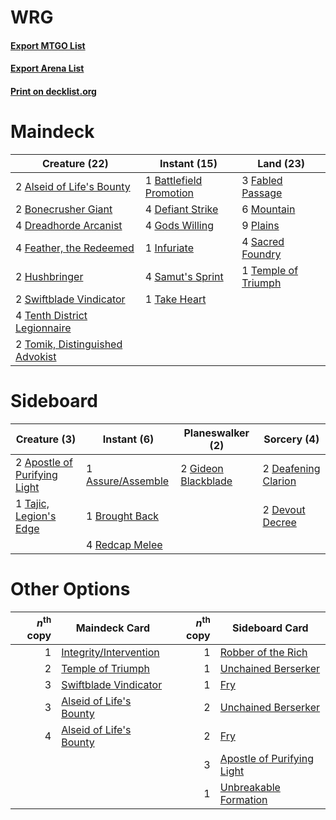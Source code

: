 # WRG

#### [Export MTGO List](../collection/WRG/WRG.txt)
#### [Export Arena List](../collection/WRG/WRG_arena.txt)
#### [Print on decklist.org](http://decklist.org/?deckmain=2%09Alseid%20of%20Life's%20Bounty%0A1%09Battlefield%20Promotion%0A2%09Bonecrusher%20Giant%0A4%09Defiant%20Strike%0A4%09Dreadhorde%20Arcanist%0A3%09Fabled%20Passage%0A4%09Feather,%20the%20Redeemed%0A4%09Gods%20Willing%0A2%09Hushbringer%0A1%09Infuriate%0A6%09Mountain%0A9%09Plains%0A4%09Sacred%20Foundry%0A4%09Samut's%20Sprint%0A2%09Swiftblade%20Vindicator%0A1%09Take%20Heart%0A1%09Temple%20of%20Triumph%0A4%09Tenth%20District%20Legionnaire%0A2%09Tomik,%20Distinguished%20Advokist&deckside=2%09Apostle%20of%20Purifying%20Light%0A1%09Assure/Assemble%0A1%09Brought%20Back%0A2%09Deafening%20Clarion%0A2%09Devout%20Decree%0A2%09Gideon%20Blackblade%0A4%09Redcap%20Melee%0A1%09Tajic,%20Legion's%20Edge)
# Maindeck

|                                              Creature (22)                                               |                                           Instant (15)                                           |                                          Land (23)                                           |
|----------------------------------------------------------------------------------------------------------|--------------------------------------------------------------------------------------------------|----------------------------------------------------------------------------------------------|
|2 [Alseid of Life's Bounty](http://gatherer.wizards.com/Pages/Card/Details.aspx?multiverseid=476252)      |1 [Battlefield Promotion](http://gatherer.wizards.com/Pages/Card/Details.aspx?multiverseid=460932)|3 [Fabled Passage](http://gatherer.wizards.com/Pages/Card/Details.aspx?multiverseid=473206)   |
|2 [Bonecrusher Giant](http://gatherer.wizards.com/Pages/Card/Details.aspx?multiverseid=473077)            |4 [Defiant Strike](http://gatherer.wizards.com/Pages/Card/Details.aspx?multiverseid=386515)       |6 [Mountain](http://gatherer.wizards.com/Pages/Card/Details.aspx?multiverseid=439859)         |
|4 [Dreadhorde Arcanist](http://gatherer.wizards.com/Pages/Card/Details.aspx?multiverseid=461052)          |4 [Gods Willing](http://gatherer.wizards.com/Pages/Card/Details.aspx?multiverseid=442005)         |9 [Plains](http://gatherer.wizards.com/Pages/Card/Details.aspx?multiverseid=439856)           |
|4 [Feather, the Redeemed](http://gatherer.wizards.com/Pages/Card/Details.aspx?multiverseid=461124)        |1 [Infuriate](http://gatherer.wizards.com/Pages/Card/Details.aspx?multiverseid=466899)            |4 [Sacred Foundry](http://gatherer.wizards.com/Pages/Card/Details.aspx?multiverseid=405106)   |
|2 [Hushbringer](http://gatherer.wizards.com/Pages/Card/Details.aspx?multiverseid=472980)                  |4 [Samut's Sprint](http://gatherer.wizards.com/Pages/Card/Details.aspx?multiverseid=461069)       |1 [Temple of Triumph](http://gatherer.wizards.com/Pages/Card/Details.aspx?multiverseid=373560)|
|2 [Swiftblade Vindicator](http://gatherer.wizards.com/Pages/Card/Details.aspx?multiverseid=452953)        |1 [Take Heart](http://gatherer.wizards.com/Pages/Card/Details.aspx?multiverseid=452778)           |                                                                                              |
|4 [Tenth District Legionnaire](http://gatherer.wizards.com/Pages/Card/Details.aspx?multiverseid=461149)   |                                                                                                  |                                                                                              |
|2 [Tomik, Distinguished Advokist](http://gatherer.wizards.com/Pages/Card/Details.aspx?multiverseid=460961)|                                                                                                  |                                                                                              |


# Sideboard

|                                             Creature (3)                                              |                                        Instant (6)                                         |                                       Planeswalker (2)                                       |                                         Sorcery (4)                                          |
|-------------------------------------------------------------------------------------------------------|--------------------------------------------------------------------------------------------|----------------------------------------------------------------------------------------------|----------------------------------------------------------------------------------------------|
|2 [Apostle of Purifying Light](http://gatherer.wizards.com/Pages/Card/Details.aspx?multiverseid=466760)|1 [Assure/Assemble](http://gatherer.wizards.com/Pages/Card/Details.aspx?multiverseid=452971)|2 [Gideon Blackblade](http://gatherer.wizards.com/Pages/Card/Details.aspx?multiverseid=463943)|2 [Deafening Clarion](http://gatherer.wizards.com/Pages/Card/Details.aspx?multiverseid=452915)|
|1 [Tajic, Legion's Edge](http://gatherer.wizards.com/Pages/Card/Details.aspx?multiverseid=452954)      |1 [Brought Back](http://gatherer.wizards.com/Pages/Card/Details.aspx?multiverseid=466763)   |                                                                                              |2 [Devout Decree](http://gatherer.wizards.com/Pages/Card/Details.aspx?multiverseid=466767)    |
|                                                                                                       |4 [Redcap Melee](http://gatherer.wizards.com/Pages/Card/Details.aspx?multiverseid=473097)   |                                                                                              |                                                                                              |


# Other Options

|*n*<sup>th</sup> copy|                                          Maindeck Card                                           |*n*<sup>th</sup> copy|                                           Sideboard Card                                            |
|--------------------:|--------------------------------------------------------------------------------------------------|--------------------:|-----------------------------------------------------------------------------------------------------|
|                    1|[Integrity/Intervention](http://gatherer.wizards.com/Pages/Card/Details.aspx?multiverseid=452977) |                    1|[Robber of the Rich](http://gatherer.wizards.com/Pages/Card/Details.aspx?multiverseid=473100)        |
|                    2|[Temple of Triumph](http://gatherer.wizards.com/Pages/Card/Details.aspx?multiverseid=373560)      |                    1|[Unchained Berserker](http://gatherer.wizards.com/Pages/Card/Details.aspx?multiverseid=466918)       |
|                    3|[Swiftblade Vindicator](http://gatherer.wizards.com/Pages/Card/Details.aspx?multiverseid=452953)  |                    1|[Fry](http://gatherer.wizards.com/Pages/Card/Details.aspx?multiverseid=466894)                       |
|                    3|[Alseid of Life's Bounty](http://gatherer.wizards.com/Pages/Card/Details.aspx?multiverseid=476252)|                    2|[Unchained Berserker](http://gatherer.wizards.com/Pages/Card/Details.aspx?multiverseid=466918)       |
|                    4|[Alseid of Life's Bounty](http://gatherer.wizards.com/Pages/Card/Details.aspx?multiverseid=476252)|                    2|[Fry](http://gatherer.wizards.com/Pages/Card/Details.aspx?multiverseid=466894)                       |
|                     |                                                                                                  |                    3|[Apostle of Purifying Light](http://gatherer.wizards.com/Pages/Card/Details.aspx?multiverseid=466760)|
|                     |                                                                                                  |                    1|[Unbreakable Formation](http://gatherer.wizards.com/Pages/Card/Details.aspx?multiverseid=457173)     |

